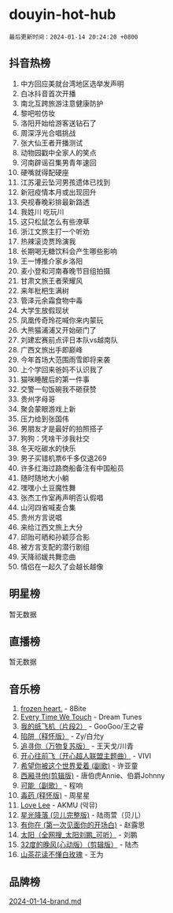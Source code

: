 # douyin-hot-hub

`最后更新时间：2024-01-14 20:24:20 +0800`

## 抖音热榜

1. 中方回应美就台湾地区选举发声明
1. 白冰抖音首次开播
1. 南北互跨旅游注意健康防护
1. 黎吧啦仿妆
1. 洛阳开始给游客送钻石了
1. 周深浮光合唱挑战
1. 张大仙王者开播测试
1. 动物园戳中全家人的笑点
1. 河南辟谣召集男青年速回
1. 硬嘴就得配硬座
1. 江苏灌云坠河男孩遗体已找到
1. 新冠疫情本月或出现回升
1. 央视春晚彩排最新路透
1. 我姓川 吃玩川
1. 这只松鼠怎么有些潦草
1. 浙江文旅主打一个听劝
1. 热辣滚烫贾玲演我
1. 长期喝无糖饮料会产生哪些影响
1. 王一博推介家乡洛阳
1. 麦小登和河南春晚节目组拍摄
1. 甘肃文旅王者荣耀风
1. 来年枇杷生满树
1. 管泽元余霜食物中毒
1. 大学生放假现状
1. 凤凰传奇玲花喊你来内蒙玩
1. 大熊猫浦浦又开始砸门了
1. 刘建宏赛前点评日本队vs越南队
1. 广西文旅出手即巅峰
1. 今年首场大范围雨雪即将来袭
1. 上个学回来爸妈不认识我了
1. 猫咪睡醒后的第一件事
1. 交警一句饭碗我不砸获赞
1. 贵州字母哥
1. 聚会蒙眼游戏上新
1. 压力给到张国伟
1. 男朋友才是最好的拍照搭子
1. 狗狗：凭啥干涉我社交
1. 冬天吃碳水的快乐
1. 男子买错机票6千多仅退269
1. 许多红海过路商船备注有中国船员
1. 随时随地大小躺
1. 嘿嘿小土豆魔性舞
1. 张杰工作室再声明否认假唱
1. 山河四省喊麦合集
1. 贵州方言说唱
1. 来给江西文旅上大分
1. 邱贻可晒和孙颖莎合影
1. 被方言支配的潜行剧组
1. 天降祁媛共舞恋曲
1. 情侣在一起久了会越长越像

## 明星榜

暂无数据

## 直播榜

暂无数据

## 音乐榜

1. [frozen heart.](https://sf86-cdn-tos.douyinstatic.com/obj/tos-cn-ve-2774/oIIWJfyjIACZA9zQMtnJ6hQQhFC4vhCupoRBsO) - 8Bite
1. [Every Time We Touch](https://sf86-cdn-tos.douyinstatic.com/obj/tos-cn-ve-2774/ogN6lUKQeBBfEVhIOMikG1CcJjugxk1tztZyhP) - Dream Tunes
1. [我的纸飞机（片段2）](https://sf86-cdn-tos.douyinstatic.com/obj/tos-cn-ve-2774/oM2ZrKcg2CD5AeRB2gkeXOFB1IxAGJdZPazYHf) - GooGoo/王之睿
1. [陷阱（释怀版）](https://sf6-cdn-tos.douyinstatic.com/obj/tos-cn-ve-2774/oE8C21LeZrzKLDFfQYgMzx4GAIHageG5IzayY7) - Zy/白允y
1. [追寻你（万物复苏版）](https://sf86-cdn-tos.douyinstatic.com/obj/tos-cn-ve-2774/oYeAZJsbjIDit9APmBg8u6uDUQnHmoCf3gbo74) - 王天戈/川青
1. [开心往前飞（开心超人联盟主题曲）](https://sf86-cdn-tos.douyinstatic.com/obj/tos-cn-ve-2774/9d8fb7c82cf1421fb93a9fe925275e0a) - VIVI
1. [希望你被这个世界爱着 (副歌)](https://sf86-cdn-tos.douyinstatic.com/obj/tos-cn-ve-2774/oUHCmWQfZlE3QQBKBeD8rCFLpJzPgCpImhsxMt) - 许亚童
1. [西厢寻他(剪辑版)](https://sf6-cdn-tos.douyinstatic.com/obj/tos-cn-ve-2774/oUsAVfAQKlRNxEv5qxvIB8o5qmIWUcXbzJKJhw) - 唐伯虎Annie、伯爵Johnny
1. [可能（副歌）](https://sf86-cdn-tos.douyinstatic.com/obj/tos-cn-ve-2774/cde1731888894259b333569393c2fb51) - 程响
1. [毒药 (释怀版)](https://sf3-cdn-tos.douyinstatic.com/obj/tos-cn-ve-2774/oYILMEAzspdZBIzy4frJNB8ZHPHWAhiwowd4Ad) - 周星星
1. [Love Lee](https://sf86-cdn-tos.douyinstatic.com/obj/tos-cn-ve-2774/o05GbkJGbCBTdDnMtB0fwOYgkeZp23vrWQDQBS) - AKMU (악뮤)
1. [星光降落 (贝儿完整版)](https://sf86-cdn-tos.douyinstatic.com/obj/tos-cn-ve-2774/okwB9hAwyAtsFFkFBzAX1hOOfQuIoMNs0W2Mwr) - 陆雨萱（贝儿）
1. [有你在 (第一次见面你的开场白)](https://sf3-cdn-tos.douyinstatic.com/obj/tos-cn-ve-2774/oAthrQ3ClJBfI57uBoFEgNDYtNCZ0TSYQQfxQ0) - 赵露思
1. [太阳（全网搜_太阳刘鹏_可听）](https://sf86-cdn-tos.douyinstatic.com/obj/tos-cn-ve-2774/ogWbyIQnlBFImVbeDocRdCIYtBHlbJXgfZMvgz) - 刘鹏
1. [32度的晚风(心动版）（剪辑版）](https://sf86-cdn-tos.douyinstatic.com/obj/tos-cn-ve-2774/owNyabsyWdzUulxhoJfK8IBXgp0UMQAHpvGh2B) - 陆杰
1. [山茶花读不懂白玫瑰](https://sf3-cdn-tos.douyinstatic.com/obj/tos-cn-ve-2774/osfn8B7DktrRHEPJgPCfDbw7QDQEkwC16BxZg9) - 王为

## 品牌榜

[2024-01-14-brand.md](2024-01-14-brand.md)
